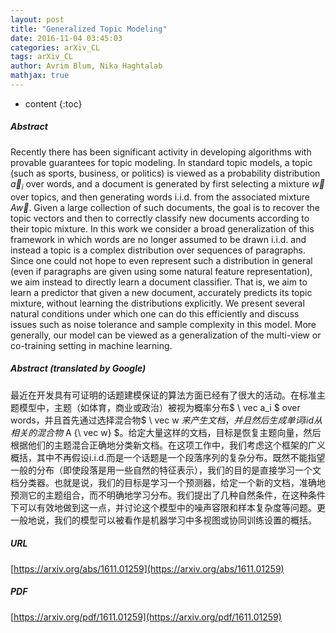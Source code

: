 ```yaml
---
layout: post
title: "Generalized Topic Modeling"
date: 2016-11-04 03:45:03
categories: arXiv_CL
tags: arXiv_CL
author: Avrim Blum, Nika Haghtalab
mathjax: true
---
```


* content
{:toc}

##### Abstract
Recently there has been significant activity in developing algorithms with provable guarantees for topic modeling. In standard topic models, a topic (such as sports, business, or politics) is viewed as a probability distribution $\vec a_i$ over words, and a document is generated by first selecting a mixture $\vec w$ over topics, and then generating words i.i.d. from the associated mixture $A{\vec w}$. Given a large collection of such documents, the goal is to recover the topic vectors and then to correctly classify new documents according to their topic mixture. In this work we consider a broad generalization of this framework in which words are no longer assumed to be drawn i.i.d. and instead a topic is a complex distribution over sequences of paragraphs. Since one could not hope to even represent such a distribution in general (even if paragraphs are given using some natural feature representation), we aim instead to directly learn a document classifier. That is, we aim to learn a predictor that given a new document, accurately predicts its topic mixture, without learning the distributions explicitly. We present several natural conditions under which one can do this efficiently and discuss issues such as noise tolerance and sample complexity in this model. More generally, our model can be viewed as a generalization of the multi-view or co-training setting in machine learning.

##### Abstract (translated by Google)
最近在开发具有可证明的话题建模保证的算法方面已经有了很大的活动。在标准主题模型中，主题（如体育，商业或政治）被视为概率分布$ \ vec a_i $ over words，并且首先通过选择混合物$ \ vec w $来产生文档，并且然后生成单词iid从相关的混合物$ A {\ vec w} $。给定大量这样的文档，目标是恢复主题向量，然后根据他们的主题混合正确地分类新文档。在这项工作中，我们考虑这个框架的广义概括，其中不再假设i.i.d.而是一个话题是一个段落序列的复杂分布。既然不能指望一般的分布（即使段落是用一些自然的特征表示），我们的目的是直接学习一个文档分类器。也就是说，我们的目标是学习一个预测器，给定一个新的文档，准确地预测它的主题组合，而不明确地学习分布。我们提出了几种自然条件，在这种条件下可以有效地做到这一点，并讨论这个模型中的噪声容限和样本复杂度等问题。更一般地说，我们的模型可以被看作是机器学习中多视图或协同训练设置的概括。

##### URL
[https://arxiv.org/abs/1611.01259](https://arxiv.org/abs/1611.01259)

##### PDF
[https://arxiv.org/pdf/1611.01259](https://arxiv.org/pdf/1611.01259)

